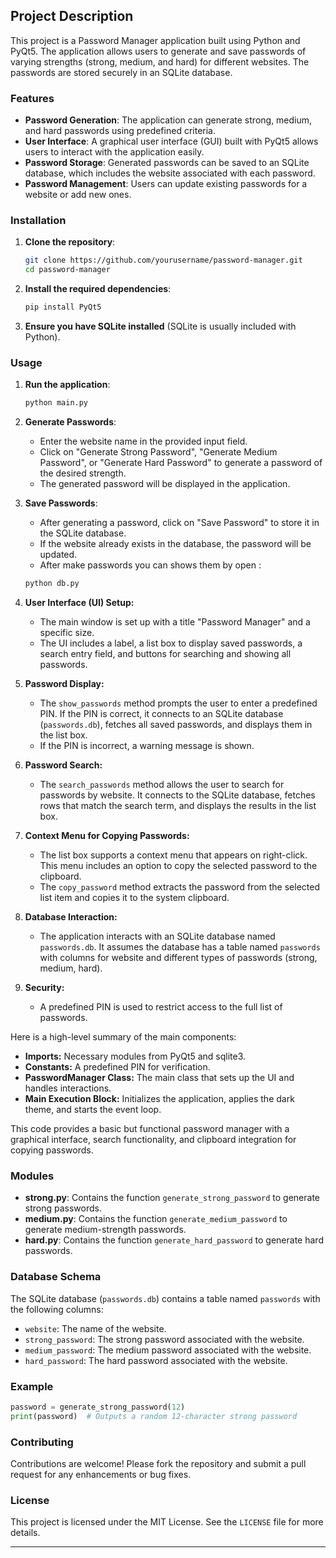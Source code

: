## Project Description

This project is a Password Manager application built using Python and PyQt5. The application allows users to generate and save passwords of varying strengths (strong, medium, and hard) for different websites. The passwords are stored securely in an SQLite database.

### Features

- **Password Generation**: The application can generate strong, medium, and hard passwords using predefined criteria.
- **User Interface**: A graphical user interface (GUI) built with PyQt5 allows users to interact with the application easily.
- **Password Storage**: Generated passwords can be saved to an SQLite database, which includes the website associated with each password.
- **Password Management**: Users can update existing passwords for a website or add new ones.

### Installation

1. **Clone the repository**:
    ```sh
    git clone https://github.com/yourusername/password-manager.git
    cd password-manager
    ```

2. **Install the required dependencies**:
    ```sh
    pip install PyQt5
    ```

3. **Ensure you have SQLite installed** (SQLite is usually included with Python).

### Usage

1. **Run the application**:
    ```sh
    python main.py
    ```

2. **Generate Passwords**:
    - Enter the website name in the provided input field.
    - Click on "Generate Strong Password", "Generate Medium Password", or "Generate Hard Password" to generate a password of the desired strength.
    - The generated password will be displayed in the application.

3. **Save Passwords**:
    - After generating a password, click on "Save Password" to store it in the SQLite database.
    - If the website already exists in the database, the password will be updated.
    - After make passwords you can shows them by open :
    ```sh
    python db.py
    ```

4. **User Interface (UI) Setup:**
   - The main window is set up with a title "Password Manager" and a specific size.
   - The UI includes a label, a list box to display saved passwords, a search entry field, and buttons for searching and showing all passwords.

5. **Password Display:**
   - The `show_passwords` method prompts the user to enter a predefined PIN. If the PIN is correct, it connects to an SQLite database (`passwords.db`), fetches all saved passwords, and displays them in the list box.
   - If the PIN is incorrect, a warning message is shown.

4. **Password Search:**
   - The `search_passwords` method allows the user to search for passwords by website. It connects to the SQLite database, fetches rows that match the search term, and displays the results in the list box.

5. **Context Menu for Copying Passwords:**
   - The list box supports a context menu that appears on right-click. This menu includes an option to copy the selected password to the clipboard.
   - The `copy_password` method extracts the password from the selected list item and copies it to the system clipboard.

8. **Database Interaction:**
   - The application interacts with an SQLite database named `passwords.db`. It assumes the database has a table named `passwords` with columns for website and different types of passwords (strong, medium, hard).

9. **Security:**
   - A predefined PIN is used to restrict access to the full list of passwords.

Here is a high-level summary of the main components:

- **Imports:** Necessary modules from PyQt5 and sqlite3.
- **Constants:** A predefined PIN for verification.
- **PasswordManager Class:** The main class that sets up the UI and handles interactions.
- **Main Execution Block:** Initializes the application, applies the dark theme, and starts the event loop.

This code provides a basic but functional password manager with a graphical interface, search functionality, and clipboard integration for copying passwords.
### Modules

- **strong.py**: Contains the function `generate_strong_password` to generate strong passwords.
- **medium.py**: Contains the function `generate_medium_password` to generate medium-strength passwords.
- **hard.py**: Contains the function `generate_hard_password` to generate hard passwords.

### Database Schema

The SQLite database (`passwords.db`) contains a table named `passwords` with the following columns:
- `website`: The name of the website.
- `strong_password`: The strong password associated with the website.
- `medium_password`: The medium password associated with the website.
- `hard_password`: The hard password associated with the website.

### Example

```python
password = generate_strong_password(12)
print(password)  # Outputs a random 12-character strong password
```

### Contributing

Contributions are welcome! Please fork the repository and submit a pull request for any enhancements or bug fixes.

### License

This project is licensed under the MIT License. See the `LICENSE` file for more details.

---

